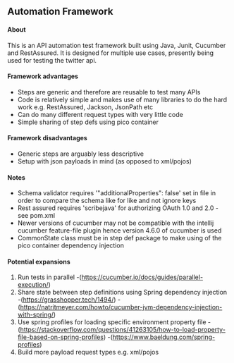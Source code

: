 ## Automation Framework

#### About

This is an API automation test framework built using Java, Junit, Cucumber and RestAssured. It is designed for multiple use cases, presently being used for testing the twitter api.

#### Framework advantages
- Steps are generic and therefore are reusable to test many APIs
- Code is relatively simple and makes use of many libraries to do the hard work e.g. RestAssured, Jackson, JsonPath etc
- Can do many different request types with very little code
- Simple sharing of step defs using pico container

#### Framework disadvantages
- Generic steps are arguably less descriptive
- Setup with json payloads in mind (as opposed to xml/pojos)

#### Notes
- Schema validator requires '"additionalProperties": false' set in file in order to compare the schema like for like and not ignore keys
- Rest assured requires 'scribejava' for authorizing OAuth 1.0 and 2.0 - see pom.xml
- Newer versions of cucumber may not be compatible with the intellij cucumber feature-file plugin hence version 4.6.0 of cucumber is used
- CommonState class must be in step def package to make using of the pico container dependency injection

#### Potential expansions

1. Run tests in parallel -(https://cucumber.io/docs/guides/parallel-execution/)
2. Share state between step definitions using Spring dependency injection -(https://grasshopper.tech/1494/) -(https://natritmeyer.com/howto/cucumber-jvm-dependency-injection-with-spring/)
3. Use spring profiles for loading specific environment property file -(https://stackoverflow.com/questions/41263105/how-to-load-property-file-based-on-spring-profiles) -(https://www.baeldung.com/spring-profiles)
4. Build more payload request types e.g. xml/pojos